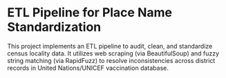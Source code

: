 # ETL Pipeline for Place Name Standardization

This project implements an ETL pipeline to audit, clean, and standardize census locality data. It utilizes web scraping (via BeautifulSoup) and fuzzy string matching (via RapidFuzz) to resolve inconsistencies across district records in United Nations/UNICEF vaccination database.
